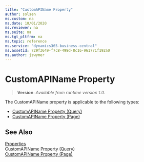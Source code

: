```yaml
---
title: "CustomAPIName Property"
author: solsen
ms.custom: na
ms.date: 10/01/2020
ms.reviewer: na
ms.suite: na
ms.tgt_pltfrm: na
ms.topic: reference
ms.service: "dynamics365-business-central"
ms.assetid: 729f3649-f7c8-498d-8c16-961771f192a0
ms.author: jswymer
---
```

 
# CustomAPIName Property 
> **Version**: _Available from runtime version 1.0._

The CustomAPIName property is applicable to the following types: 
- [CustomAPIName Property (Query)](devenv-customapiname-query-property.md)   
- [CustomAPIName Property (Page)](devenv-customapiname-page-property.md)

## See Also  
[Properties](devenv-properties.md)   
[CustomAPIName Property (Query)](devenv-customapiname-query-property.md)   
[CustomAPIName Property (Page)](devenv-customapiname-page-property.md)
